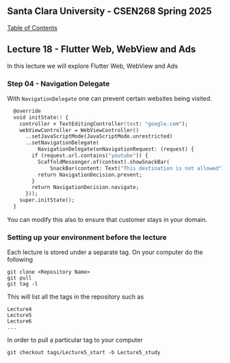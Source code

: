 ## Santa Clara University - CSEN268 Spring 2025

[Table of Contents](/toc.md)

## Lecture 18 - Flutter Web, WebView and Ads
In this lecture we will explore Flutter Web, WebView and Ads

### Step 04 - Navigation Delegate
With `NavigationDelegate` one can prevent certain websites being visited.
```zsh
  @override
  void initState() {
    controller = TextEditingController(text: "google.com");
    webViewController = WebViewController()
      ..setJavaScriptMode(JavaScriptMode.unrestricted)
      ..setNavigationDelegate(
          NavigationDelegate(onNavigationRequest: (request) {
        if (request.url.contains("youtube")) {
          ScaffoldMessenger.of(context).showSnackBar(
              SnackBar(content: Text("This destination is not allowed")));
          return NavigationDecision.prevent;
        }
        return NavigationDecision.navigate;
      }));
    super.initState();
  }
```
You can modify this also to ensure that customer stays in your domain.

### Setting up your environment before the lecture

Each lecture is stored under a separate tag. On your computer do the following

    git clone <Repository Name>
    git pull
    git tag -l

This will list all the tags in the repository such as

    Lecture4
    Lecture5
    Lecture6
    ...

In order to pull a particular tag to your computer

    git checkout tags/Lecture5_start -b Lecture5_study

